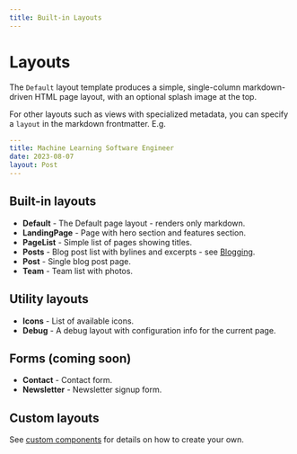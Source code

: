 ```yaml
---
title: Built-in Layouts
---
```


# Layouts

The `Default` layout template produces a simple, single-column markdown-driven HTML page layout, with an optional splash image at the top.

For other layouts such as views with specialized metadata, you can specify a `layout` in the markdown frontmatter. E.g.

```yaml
---
title: Machine Learning Software Engineer
date: 2023-08-07
layout: Post
---
```

## Built-in layouts
- **Default** - The Default page layout - renders only markdown.
- **LandingPage** - Page with hero section and features section.
- **PageList** - Simple list of pages showing titles.
- **Posts** - Blog post list with bylines and excerpts - see [Blogging](blogging).
- **Post** - Single blog post page.
- **Team** - Team list with photos.

## Utility layouts
- **Icons** - List of available icons.
- **Debug** - A debug layout with configuration info for the current page.

## Forms (coming soon)
- **Contact** - Contact form.
- **Newsletter** - Newsletter signup form.

## Custom layouts
See [custom components](custom-components) for details on how to create your own.
